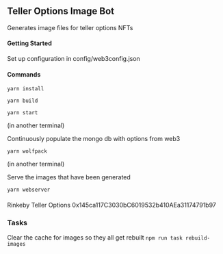 ## Teller Options Image Bot

Generates image files for teller options NFTs 


#### Getting Started 

Set up configuration in config/web3config.json 




#### Commands 
`
yarn install 
`

`
yarn build 
`

`
yarn start 
`


(in another terminal)

Continuously populate the mongo db with options from web3

`
yarn wolfpack      
`



(in another terminal)

Serve the images that have been generated 

`
yarn webserver      
`


####

Rinkeby Teller Options 
0x145ca117C3030bC6019532b410AEa31174791b97 


 
### Tasks 

Clear the cache for images so they all get rebuilt 
`
npm run task rebuild-images 
`
 